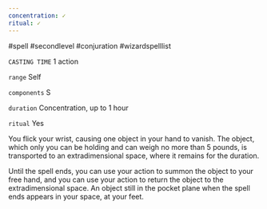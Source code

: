 ```yaml
---
concentration: ✓
ritual: ✓
---
```

#spell #secondlevel #conjuration #wizardspelllist 

`CASTING TIME`
1 action

`range`
Self

`components`
S

`duration`
Concentration, up to 1 hour

`ritual`
Yes

You flick your wrist, causing one object in your hand to vanish. The object, which only you can be holding and can weigh no more than 5 pounds, is transported to an extradimensional space, where it remains for the duration.

Until the spell ends, you can use your action to summon the object to your free hand, and you can use your action to return the object to the extradimensional space. An object still in the pocket plane when the spell ends appears in your space, at your feet.
